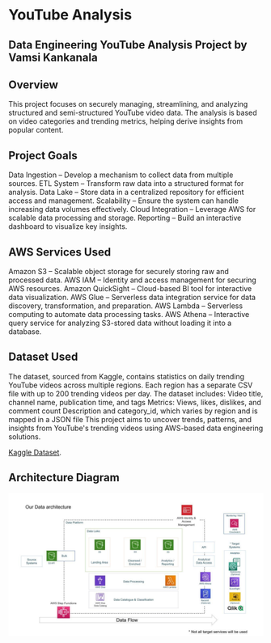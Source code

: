 # YouTube Analysis

## Data Engineering YouTube Analysis Project by Vamsi Kankanala
## Overview

This project focuses on securely managing, streamlining, and analyzing structured and semi-structured YouTube video data. The analysis is based on video categories and trending metrics, helping derive insights from popular content.

## Project Goals

Data Ingestion – Develop a mechanism to collect data from multiple sources.
ETL System – Transform raw data into a structured format for analysis.
Data Lake – Store data in a centralized repository for efficient access and management.
Scalability – Ensure the system can handle increasing data volumes effectively.
Cloud Integration – Leverage AWS for scalable data processing and storage.
Reporting – Build an interactive dashboard to visualize key insights.

## AWS Services Used

Amazon S3 – Scalable object storage for securely storing raw and processed data.
AWS IAM – Identity and access management for securing AWS resources.
Amazon QuickSight – Cloud-based BI tool for interactive data visualization.
AWS Glue – Serverless data integration service for data discovery, transformation, and preparation.
AWS Lambda – Serverless computing to automate data processing tasks.
AWS Athena – Interactive query service for analyzing S3-stored data without loading it into a database.

## Dataset Used

The dataset, sourced from Kaggle, contains statistics on daily trending YouTube videos across multiple regions. Each region has a separate CSV file with up to 200 trending videos per day. The dataset includes:
Video title, channel name, publication time, and tags
Metrics: Views, likes, dislikes, and comment count
Description and category_id, which varies by region and is mapped in a JSON file
This project aims to uncover trends, patterns, and insights from YouTube's trending videos using AWS-based data engineering solutions.

[Kaggle Dataset](https://www.kaggle.com/datasets/datasnaek/youtube-new).

## Architecture Diagram
![## Architecture Diagram](https://github.com/Vamsikankanala1428/Youtube_Analysis/blob/main/architecture.jpeg)

